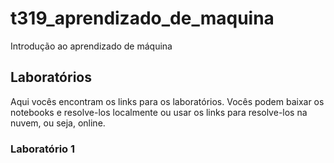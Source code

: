 # t319_aprendizado_de_maquina
Introdução ao aprendizado de máquina

## Laboratórios

Aqui vocês encontram os links para os laboratórios. Vocês podem baixar os notebooks e resolve-los localmente ou usar os links para resolve-los na nuvem, ou seja, online.

### Laboratório 1


